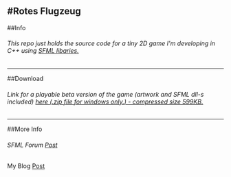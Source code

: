 #Rotes Flugzeug
-----
##Info
###### This repo just holds the source code for a tiny 2D game I'm developing in C++ using [SFML libaries.](http://www.sfml-dev.org/)
-----
##Download
###### Link for a playable beta version of the game (*artwork and SFML dll-s included*) [here (*.zip file for windows only.*) - compressed size 599KB.](https://arghh.github.io/data/rotes_flugzeug2.zip)
-----
##More Info
###### SFML Forum [Post](http://en.sfml-dev.org/forums/index.php?topic=19074.0)
My Blog [Post](http://arghh.github.io/Learning-By-Doing/)
